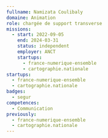 ```yaml
---
fullname: Namizata Coulibaly
domaine: Animation
role: chargée de support transverse
missions:
  - start: 2022-09-05
    end: 2024-03-31
    status: independent
    employer: ANCT
    startups:
      - france-numerique-ensemble
      - cartographie.nationale
startups:
  - france-numerique-ensemble
  - cartographie.nationale
badges:
  - segur
competences:
  - Communication
previously:
  - france-numerique-ensemble
  - cartographie.nationale
---
```

